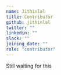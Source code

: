 ```yaml
---
name: Jithinlal
title: Contributor
github: jithinlal
twitter: ""
linkedin: ""
slack: ""
joining_date: ""
role: "contributor"
---
```


Still waiting for this
